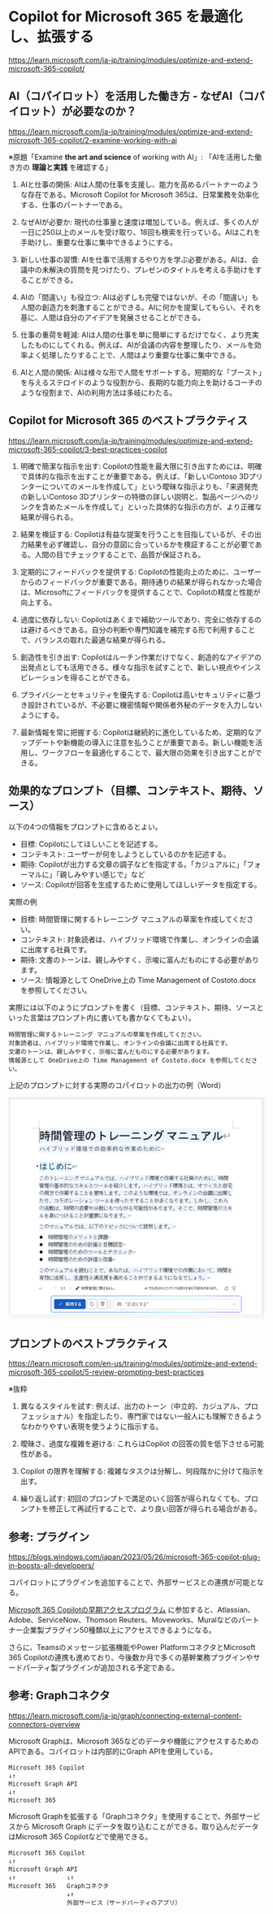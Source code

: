 # Copilot for Microsoft 365 を最適化し、拡張する

https://learn.microsoft.com/ja-jp/training/modules/optimize-and-extend-microsoft-365-copilot/

## AI（コパイロット）を活用した働き方 - なぜAI（コパイロット）が必要なのか？

https://learn.microsoft.com/ja-jp/training/modules/optimize-and-extend-microsoft-365-copilot/2-examine-working-with-ai

※原題「Examine **the art and science** of working with AI」: 「AIを活用した働き方の **理論と実践** を確認する」

1. AIと仕事の関係: AIは人間の仕事を支援し、能力を高めるパートナーのような存在である。Microsoft Copilot for Microsoft 365は、日常業務を効率化する、仕事のパートナーである。

2. なぜAIが必要か: 現代の仕事量と速度は増加している。例えば、多くの人が一日に250以上のメールを受け取り、18回も検索を行っている。AIはこれを手助けし、重要な仕事に集中できるようにする。

3. 新しい仕事の習慣: AIを仕事で活用するやり方を学ぶ必要がある。AIは、会議中の未解決の質問を見つけたり、プレゼンのタイトルを考える手助けをすることができる。

4. AIの「間違い」も役立つ: AIは必ずしも完璧ではないが、その「間違い」も人間の創造力を刺激することができる。AIに何かを提案してもらい、それを基に、人間は自分のアイデアを発展させることができる。

5. 仕事の重荷を軽減: AIは人間の仕事を単に簡単にするだけでなく、より充実したものにしてくれる。例えば、AIが会議の内容を整理したり、メールを効率よく処理したりすることで、人間はより重要な仕事に集中できる。

6. AIと人間の関係: AIは様々な形で人間をサポートする。短期的な「ブースト」を与えるステロイドのような役割から、長期的な能力向上を助けるコーチのような役割まで、AIの利用方法は多岐にわたる。

## Copilot for Microsoft 365 のベストプラクティス

https://learn.microsoft.com/ja-jp/training/modules/optimize-and-extend-microsoft-365-copilot/3-best-practices-copilot

1. 明確で簡潔な指示を出す: Copilotの性能を最大限に引き出すためには、明確で具体的な指示を出すことが重要である。例えば、「新しいContoso 3Dプリンターについてのメールを作成して」という曖昧な指示よりも、「来週発売の新しいContoso 3Dプリンターの特徴の詳しい説明と、製品ページへのリンクを含めたメールを作成して」といった具体的な指示の方が、より正確な結果が得られる。

2. 結果を検証する: Copilotは有益な提案を行うことを目指しているが、その出力結果を必ず確認し、自分の意図に合っているかを検証することが必要である。人間の目でチェックすることで、品質が保証される。

3. 定期的にフィードバックを提供する: Copilotの性能向上のために、ユーザーからのフィードバックが重要である。期待通りの結果が得られなかった場合は、Microsoftにフィードバックを提供することで、Copilotの精度と性能が向上する。

4. 過度に依存しない: Copilotはあくまで補助ツールであり、完全に依存するのは避けるべきである。自分の判断や専門知識を補完する形で利用することで、バランスの取れた最適な結果が得られる。

5. 創造性を引き出す: Copilotはルーチン作業だけでなく、創造的なアイデアの出発点としても活用できる。様々な指示を試すことで、新しい視点やインスピレーションを得ることができる。

6. プライバシーとセキュリティを優先する: Copilotは高いセキュリティに基づき設計されているが、不必要に機密情報や関係者外秘のデータを入力しないようにする。

7. 最新情報を常に把握する: Copilotは継続的に進化しているため、定期的なアップデートや新機能の導入に注意を払うことが重要である。新しい機能を活用し、ワークフローを最適化することで、最大限の効果を引き出すことができる。

## 効果的なプロンプト（目標、コンテキスト、期待、ソース）

以下の4つの情報をプロンプトに含めるとよい。

- 目標: Copilotにしてほしいことを記述する。
- コンテキスト: ユーザーが何をしようとしているのかを記述する。
- 期待: Copilotが出力する文章の調子などを指定する。「カジュアルに」「フォーマルに」「親しみやすい感じで」など
- ソース: Copilotが回答を生成するために使用してほしいデータを指定する。

実際の例
- 目標: 時間管理に関するトレーニング マニュアルの草案を作成してください。
- コンテキスト: 対象読者は、ハイブリッド環境で作業し、オンラインの会議に出席する社員です。
- 期待: 文書のトーンは、親しみやすく、示唆に富んだものにする必要があります。
- ソース: 情報源として OneDrive上の Time Management of Costoto.docx を参照してください。

実際には以下のようにプロンプトを書く（目標、コンテキスト、期待、ソースといった言葉はプロンプト内に書いても書かなくてもよい）。

```
時間管理に関するトレーニング マニュアルの草案を作成してください。
対象読者は、ハイブリッド環境で作業し、オンラインの会議に出席する社員です。
文書のトーンは、親しみやすく、示唆に富んだものにする必要があります。
情報源として OneDrive上の Time Management of Costoto.docx を参照してください。
```

上記のプロンプトに対する実際のコパイロットの出力の例（Word）

![alt text](image-3.png)

## プロンプトのベストプラクティス

https://learn.microsoft.com/en-us/training/modules/optimize-and-extend-microsoft-365-copilot/5-review-prompting-best-practices

※抜粋

1. 異なるスタイルを試す: 例えば、出力のトーン（中立的、カジュアル、プロフェッショナル）を指定したり、専門家ではない一般人にも理解できるようなわかりやすい表現を使うように指示する。

2. 曖昧さ、過度な複雑を避ける: これらはCopilot の回答の質を低下させる可能性がある。

3. Copilot の限界を理解する: 複雑なタスクは分解し、何段階かに分けて指示を出す。

4. 繰り返し試す: 初回のプロンプトで満足のいく回答が得られなくても、プロンプトを修正して再試行することで、より良い回答が得られる場合がある。

## 参考: プラグイン

https://blogs.windows.com/japan/2023/05/26/microsoft-365-copilot-plug-in-boosts-all-developers/

コパイロットにプラグインを追加することで、外部サービスとの連携が可能となる。

[Microsoft 365 Copilotの早期アクセスプログラム](https://aka.ms/plugins-dev-waitlist) に参加すると、Atlassian、Adobe、ServiceNow、Thomson Reuters、Moveworks、Muralなどのパートナー企業製プラグイン50種類以上にアクセスできるようになる。

さらに、Teamsのメッセージ拡張機能やPower PlatformコネクタとMicrosoft 365 Copilotの連携も進めており、今後数か月で多くの基幹業務プラグインやサードパーティ製プラグインが追加される予定である。

## 参考: Graphコネクタ

https://learn.microsoft.com/ja-jp/graph/connecting-external-content-connectors-overview

Microsoft Graphは、Microsoft 365などのデータや機能にアクセスするためのAPIである。コパイロットは内部的にGraph APIを使用している。

```
Microsoft 365 Copilot
↓↑
Microsoft Graph API
↓↑
Microsoft 365
```

Microsoft Graphを拡張する「Graphコネクタ」を使用することで、外部サービスから Microsoft Graph にデータを取り込むことができる。取り込んだデータはMicrosoft 365 Copilotなどで使用できる。

```
Microsoft 365 Copilot
↓↑
Microsoft Graph API
↓↑              ↓↑
Microsoft 365   Graphコネクタ
                ↓↑
                外部サービス（サードパーティのアプリ）
```

